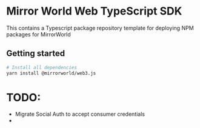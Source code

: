 # Mirror World Web TypeScript SDK

This contains a Typescript package repository template for deploying NPM packages for MirrorWorld

## Getting started
```bash
# Install all dependencies
yarn install @mirrorworld/web3.js
```

# TODO:
- Migrate Social Auth to accept consumer credentials
- 